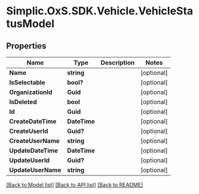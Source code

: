 # Simplic.OxS.SDK.Vehicle.VehicleStatusModel

## Properties

Name | Type | Description | Notes
------------ | ------------- | ------------- | -------------
**Name** | **string** |  | [optional] 
**IsSelectable** | **bool?** |  | [optional] 
**OrganizationId** | **Guid** |  | [optional] 
**IsDeleted** | **bool** |  | [optional] 
**Id** | **Guid** |  | [optional] 
**CreateDateTime** | **DateTime** |  | [optional] 
**CreateUserId** | **Guid?** |  | [optional] 
**CreateUserName** | **string** |  | [optional] 
**UpdateDateTime** | **DateTime** |  | [optional] 
**UpdateUserId** | **Guid?** |  | [optional] 
**UpdateUserName** | **string** |  | [optional] 

[[Back to Model list]](../README.md#documentation-for-models) [[Back to API list]](../README.md#documentation-for-api-endpoints) [[Back to README]](../README.md)

